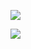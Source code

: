 ![](https://cdn.7tv.app/emote/01GEJEYFHG0007GP4GFJM7DS2E/4x.gif)

![](https://github-readme-stats.vercel.app/api/top-langs/?username=Stefanistkuhl&layout=donut-vertical&theme=dark&exclude_repo=obsidian&langs_count=20&disable_animations=true&custom_title=i%20only%20use%20java%20in%20school&size_weight=1&count_weight=0)
